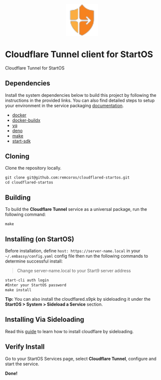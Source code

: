 <p align="center">
  <img src="icon.png" alt="Project Logo" width="21%">
</p>

# Cloudflare Tunnel client for StartOS

Cloudflare Tunnel for StartOS

## Dependencies

Install the system dependencies below to build this project by following the instructions in the provided links. You can also find detailed steps to setup your environment in the service packaging [documentation](https://docs.start9.com/latest/developer-docs/packaging#development-environment).

- [docker](https://docs.docker.com/get-docker)
- [docker-buildx](https://docs.docker.com/buildx/working-with-buildx/)
- [yq](https://mikefarah.gitbook.io/yq)
- [deno](https://deno.land/)
- [make](https://www.gnu.org/software/make/)
- [start-sdk](https://github.com/Start9Labs/start-os/tree/sdk)

## Cloning

Clone the repository locally.

```
git clone git@github.com:remcoros/cloudflared-startos.git
cd cloudflared-startos
```

## Building

To build the **Cloudflare Tunnel** service as a universal package, run the following command:

```
make
```

## Installing (on StartOS)

Before installation, define `host: https://server-name.local` in your `~/.embassy/config.yaml` config file then run the following commands to determine successful install:

> Change server-name.local to your Start9 server address

```
start-cli auth login
#Enter your StartOS password
make install
```

**Tip:** You can also install the cloudflared.s9pk by sideloading it under the **StartOS > System > Sideload a Service** section.
## Installing Via Sideloading
Read this [guide](/Start9CloudflareGuide.md) to learn how to install cloudflare by sideloading.

## Verify Install

Go to your StartOS Services page, select **Cloudflare Tunnel**, configure and start the service.

**Done!**
